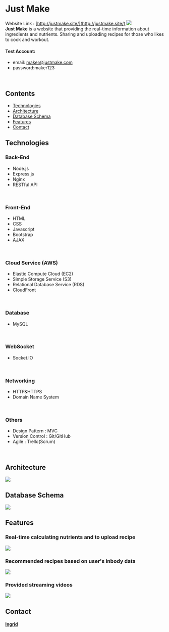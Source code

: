 # Just Make
Website Link : [http://justmake.site/](http://justmake.site/)
[![](https://preludewebsite.s3-ap-northeast-1.amazonaws.com/Readme/%E8%9E%A2%E5%B9%95%E5%BF%AB%E7%85%A7+2021-01-09+%E4%B8%8B%E5%8D%8811.15.14.png)](https://preludewebsite.s3-ap-northeast-1.amazonaws.com/Readme/%E8%9E%A2%E5%B9%95%E5%BF%AB%E7%85%A7+2021-01-09+%E4%B8%8B%E5%8D%8811.15.14.png)
<br>
**Just Make** is a website that providing the real-time information about ingredients and nutrients. Sharing and uploading recipes for those who likes to cook and workout.
<br>
#### Test Account:
- email: maker@justmake.com
- password:maker123
<br>

## Contents
* [Technologies](#Technologies)
* [Architecture](#Architecture)
* [Database Schema](#Database-Schema)
* [Features](#Features)
* [Contact](#Contact)

## Technologies
### Back-End
- Node.js
- Express.js
- Nginx
- RESTful API
<br>

### Front-End
- HTML
- CSS
- Javascript
- Bootstrap
- AJAX
<br>

### Cloud Service (AWS)
- Elastic Compute Cloud (EC2)
- Simple Storage Service (S3)
- Relational Database Service (RDS)
- CloudFront
<br>

### Database
- MySQL
<br>

### WebSocket
- Socket.IO
<br>

### Networking
- HTTP&HTTPS
- Domain Name System
<br>

### Others
- Design Pattern : MVC
- Version Control : Git/GitHub
- Agile : Trello(Scrum)
<br>

## Architecture
[![](https://preludewebsite.s3-ap-northeast-1.amazonaws.com/Readme/Just+Make.png)](https://preludewebsite.s3-ap-northeast-1.amazonaws.com/Readme/Just+Make.png)
<br>

## Database Schema ##
[![](https://preludewebsite.s3-ap-northeast-1.amazonaws.com/Readme/%E8%9E%A2%E5%B9%95%E5%BF%AB%E7%85%A7+2021-01-11+%E4%B8%8A%E5%8D%8810.44.15.png)](https://preludewebsite.s3-ap-northeast-1.amazonaws.com/Readme/%E8%9E%A2%E5%B9%95%E5%BF%AB%E7%85%A7+2021-01-11+%E4%B8%8A%E5%8D%8810.44.15.png)
<br>

## Features
### Real-time calculating nutrients and to upload recipe
![](https://github.com/kuanyinchen/justmakePic/blob/master/ezgif.com-gif-maker.gif)
<br>

### Recommended recipes based on user's inbody data
![](https://github.com/kuanyinchen/justmakePic/blob/master/ezgif.com-gif-maker%20(1).gif)
<br>

### Provided streaming videos
![](https://github.com/kuanyinchen/justmakePic/blob/master/ezgif.com-gif-maker%20(2).gif)

## Contact
#### [Ingrid](https://github.com/kuanyinchen "Ingrid")
